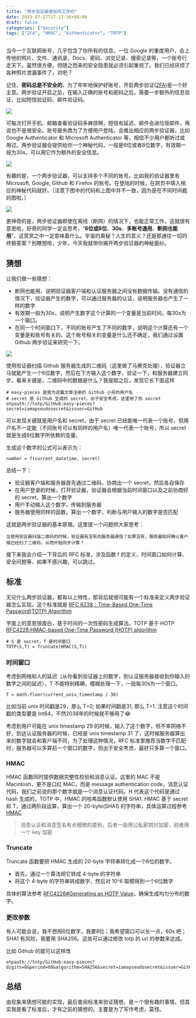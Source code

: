 ```yaml
---
title: "两步验证器是如何工作的"
date: 2019-07-27T17:13:56+08:00
draft: false
categories: ["Security"]
tags: ["2FA", "HMAC", "Authenticator", "TOTP"]
---
```


当今一个互联网账号，几乎包含了你所有的信息。一位 Google 的重度用户，会上传他的照片、文件、通讯录、Docs、密码、浏览记录、搜索记录等，一个账号行走天下。虽然很方便，但随之而来的安全隐患就必须引起重视了。我们已经厌烦了各种照片泄漏事件了，对吧？

记住，**密码总是不安全的**，为了牢牢地保护好账号，开启两步验证([2FA](https://en.wikipedia.org/wiki/Multi-factor_authentication))是一个好主意。两步验证开启之后，在输入正确的账号和密码之后，需要一步额外的信息验证，比如短信验证码、邮件验证码。

![](/images/两步验证器是如何工作的/Google-2FA.png)

可每次打开手机、邮箱查看验证码多麻烦啊，短信有延迟、邮件会进垃圾邮件，再说也不是很安全。账号服务商为了方便用户登陆，会推出相应的两步验证器，比如 Google Authenticator 和 Microsoft Authenticator 等，相信不少用户都听过或用过。两步验证器会提供给你一个神秘代码，一般是6位或者8位数字，有效期一般为30s，可以用它作为额外的安全信息。

![](/images/两步验证器是如何工作的/com.azure.authenticator.png)

有趣的是，一个两步验证器，可以支持多个不同的账号。比如我的验证器里有 Microsoft, Google, Github 和 Firefox 的账号。在登陆的时候，在网页中填入相应的神秘代码就好。（注意下图中的代码和上图中并不一致，因为是在不同时间截的图啦。）

![](/images/两步验证器是如何工作的/Google-2FA-MAC.png)

更神奇的是，两步验证器即使在离线（断网）的情况下，也能正常工作。这就很有意思啦，好奇的同学一定会思考，“**6位或8位**、**30s**、**多账号通用**、**断网也能用**”，这冥冥之中一定意味着什么。宇宙的奥秘？人生的意义？还是那通往一切的终极答案？别瞎想啦，少年，今天我就带你揭开两步验证器的神秘面纱。

## 猜想

让我们做一些猜想：

* 断网也能用，说明验证器客户端和认证服务器之间没有数据传输。没有通信的情况下，验证器产生的数字，可以通过服务器的认证，说明服务器也产生了一样的数字
* 有效期一般为30s，说明产生数字这个计算的一个变量是当前时间，每30s为一个窗口。
* 在同一个时间窗口下，不同的账号产生了不同的数字，说明这个计算还有一个变量是和账号有关的。这个账号相关的变量是什么还不确定，我们通过设置 Github 两步验证来研究一下。

![](/images/两步验证器是如何工作的/Github-Setup-2FA.png)

使用验证器扫描 Github 服务器生成的二维码（这里做了马赛克处理），验证器立马就能产生一个6位数字，然后在下方输入这个数字，验证一下，和服务器建立同步。看来关键是，二维码中的数据是什么？我提取之后，发现它长下面这样

```
# easy-pieces 是我为这篇文章注册的 Github 小号的用户名
# secret 是 Github 生成的 secret，出于安全考虑，这里用了伪 secret
otpauth://totp/GitHub:easy-pieces?secret=iamapseudosecret&issuer=GitHub
```

可以发现关键就是用户名和 secret，由于 secret 已经能唯一代表一个账号，但用户名不一定能（不同账号可以有同样的用户名）唯一代表一个账号，所以 secret 就是生成6位数字所依赖的变量。

生成这个数字的公式可以表示为：

```
number = f(current_datetime, secret)
```

总结一下：

* 验证器客户端和服务器首先通过二维码，协商出一个 secret，然后各自保存
* 在用户登录的时候，打开验证器，验证器会根据当前时间窗口以及之前协商好的 secret，算出一个数字
* 用户手动输入这个数字，传输到服务器
* 服务器使用同样的函数，算出一个数字，判断与用户输入的数字是否匹配

这就是两步验证器的基本原理。这里提一个问题供大家思考：

    当使用验证器扫描二维码的时候，验证器有没有向服务器通信？如果没有，服务器如何确认客户端已经扫了二维码，从而开始同步计算？

接下来我会介绍一下背后的 RFC 标准，涉及函数 f 的定义、时间窗口如何计算、安全问题等、如果不感兴趣，可以跳过。

## 标准

无论什么两步验证器，都有以上特性，那背后就很可能有一个标准来定义两步验证器怎么实现。这个标准就是 [RFC 6238：Time-Based One-Time Password(TOTP) Algorithm](https://tools.ietf.org/html/rfc6238)

字面上的意思很直白，基于时间的一次性密码生成算法。TOTP 基于 HOTP [RFC4226:HMAC-based One-Time Password (HOTP) algorithm](https://tools.ietf.org/html/rfc4226)

```
# S 是 secret，T 是时间窗口
TOTP(S,T) = Truncate(HMAC(S,T))
```
### 时间窗口

考虑到网络和人的延迟（从你看到验证器上的数字，到认证服务器接收到你输入的数字之间的延迟），T 不能特别精确，模糊处理一下，一般每30s为一个窗口。

```
T = math.floor(current_unix_timestamp / 30)
```

比如当前 unix 时间戳是29，那么 T=0; 如果时间戳是31, 那么 T=1. 注意这个时间戳的类型要是 Int64，不然2038年的时候就不够用了😂

考虑到用户可能在 unix timestamp 29 的时候，输入了这个数字，但不幸网络不好，到达认证服务器的时候，已经是 unix timestamp 31 了，这时候服务器算出来的数字就会和客户端不同，为了处理这种情况，RFC 标准里推荐当数字不匹配时，服务器可以多算前一个窗口的数字，但出于安全考虑，最好只多算一个窗口。

### HMAC

HMAC 函数同时提供数据完整性校验和消息认证。这里的 MAC 不是 Macintosh，更不是口红 MAC，而是 message authentication code，消息认证代码，我们之前说的那个数字就是一个消息认证代码。H 代表这个代码是通过 hash 生成的，TOTP 中，HMAC 的哈希函数默认使用 SHA1. HMAC 基于 secret 和 T，通过两阶段运算，算出一个 20-byte(SHA1) 的字符串，具体运算过程参考 [HMAC](https://en.wikipedia.org/wiki/HMAC)

> 消息认证和消息签名有点细微的差别，后者一般用公私密钥对加密，前者用一个 key 加密

### Truncate

Truncate 函数要把 HMAC 生成的 20-byte 字符串转化成一个6位的数字。

* 首先，通过一个算法把它转成 4-byte 的字符串
* 将这个 4-byte 的字符串转成数字，然后对 10^6 取模得到一个6位数字

具体的算法参考 [RFC4226#Generating an HOTP Value](https://tools.ietf.org/html/rfc4226#section-5.3)，确保生成均匀分布的数字。


### 更改参数

有人可能会说，我不想用6位数字，我要8位；我希望窗口可以长一点，60s 吧；SHA1 有风险，我要用 SHA256。这些可以通过修改 totp 的 uri 的参数来达成。

比如 Github 的就可以这样改

```
otpauth://totp/GitHub:easy-pieces?digits=8&period=60&algorithm=SHA256&secret=iamapseudosecret&issuer=GitHub
```

## 总结

由现象来猜想可能的实现，最后查阅标准来验证猜想，是一个很有趣的事情。但其实我是看了标准后，才有之前的猜想的。主要是为了写作考虑，莫怪。

